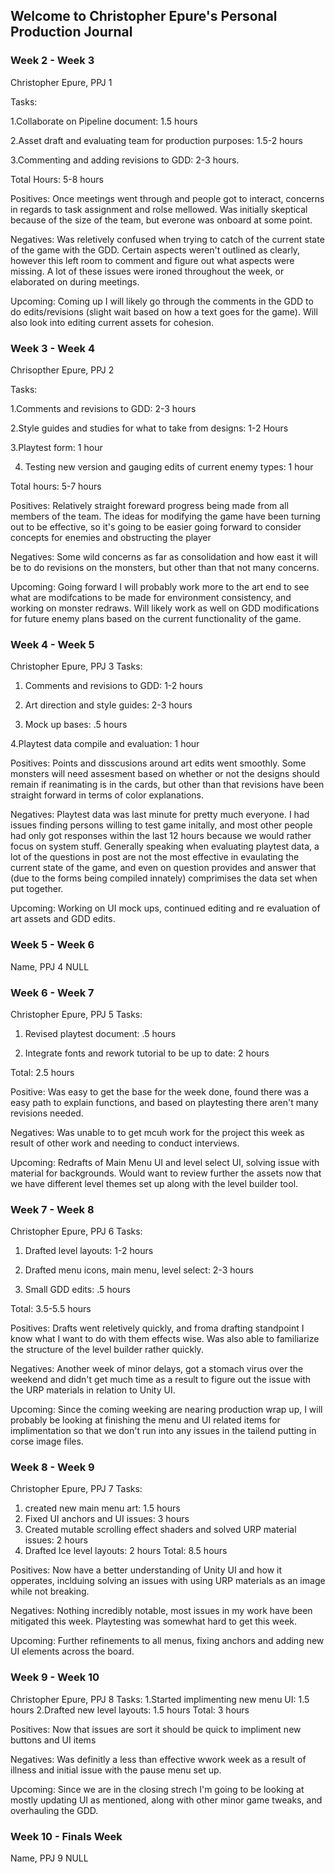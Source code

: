## Welcome to Christopher Epure's Personal Production Journal


### Week 2 - Week 3
Christopher Epure, PPJ 1

Tasks:

1.Collaborate on Pipeline document: 1.5 hours

2.Asset draft and evaluating team for production purposes: 1.5-2 hours

3.Commenting and adding revisions to GDD: 2-3 hours.

Total Hours: 5-8 hours

Positives: Once meetings went through and people got to interact, concerns in regards to task assignment and rolse mellowed. Was initially skeptical because of the size of the team, but everone was onboard at some point. 

Negatives: Was reletively confused when trying to catch of the current state of the game with the GDD. Certain aspects weren't outlined as clearly, however this left room to comment and figure out what aspects were missing. A lot of these issues were ironed throughout the week, or elaborated on during meetings.

Upcoming: Coming up I will likely go through the comments in the GDD to do edits/revisions (slight wait based on how a text goes for the game). Will also look into editing current assets for cohesion.

### Week 3 - Week 4
Chrisopther Epure, PPJ 2

Tasks:

1.Comments and revisions to GDD: 2-3 hours

2.Style guides and studies for what to take from designs: 1-2 Hours

3.Playtest form: 1 hour

4. Testing new version and gauging edits of current enemy types: 1 hour

Total hours: 5-7 hours

Positives: Relatively straight foreward progress being made from all members of the team. The ideas for modifying the game have been turning out to be effective, so it's going to be easier going forward to consider concepts for enemies and obstructing the player

Negatives: Some wild concerns as far as consolidation and how east it will be to do revisions on the monsters, but other than that not many concerns.

Upcoming: Going forward I will probably work more to the art end to see what are modifcations to be made for environment consistency, and working on monster redraws. Will likely work as well on GDD modifications for future enemy plans based on the current functionality of the game.

### Week 4 - Week 5
Christopher Epure, PPJ 3
Tasks:

1. Comments and revisions to GDD: 1-2 hours

2. Art direction and style guides: 2-3 hours

3. Mock up bases: .5 hours

4.Playtest data compile and evaluation: 1 hour

Positives: Points and disscusions around art edits went smoothly. Some monsters will need assesment based on whether or not the designs should remain if reanimating is in the cards, but other than that revisions have been straight forward in terms of color explanations.

Negatives: Playtest data was last minute for pretty much everyone. I had issues finding persons willing to test game initally, and most other people had only got responses within the last 12 hours because we would rather focus on system stuff. Generally speaking when evaluating playtest data, a lot of the questions in post are not the most effective in evaulating the current state of the game, and even on question provides and answer that (due to the forms being compiled innately) comprimises the data set when put together.

Upcoming: Working on UI mock ups, continued editing and re evaluation of art assets and GDD edits.

### Week 5 - Week 6
Name, PPJ 4
NULL

### Week 6 - Week 7
Christopher Epure, PPJ 5
Tasks:
1. Revised playtest document: .5 hours

2. Integrate fonts and rework tutorial to be up to date: 2 hours

Total: 2.5 hours

Positive: Was easy to get the base for the week done, found there was a easy path to explain functions, and based on playtesting there aren't many revisions needed.

Negatives: Was unable to to get mcuh work for the project this week as result of other work and needing to conduct interviews.

Upcoming: Redrafts of Main Menu UI and level select UI, solving issue with material for backgrounds. Would want to review further the assets now that we have different level themes set up along with the level builder tool.

### Week 7 - Week 8
Christopher Epure, PPJ 6
Tasks:
1. Drafted level layouts: 1-2 hours

2. Drafted menu icons, main menu, level select: 2-3 hours

3. Small GDD edits: .5 hours

Total: 3.5-5.5 hours

Positives: Drafts went reletively quickly, and froma drafting standpoint I know what I want to do with them effects wise. Was also able to familiarize the structure of the level builder rather quickly.

Negatives: Another week of minor delays, got a stomach virus over the weekend and didn't get much time as a result to figure out the issue with the URP materials in relation to Unity UI.

Upcoming: Since the coming weeking are nearing production wrap up, I will probably be looking at finishing the menu and UI related items for implimentation so that we don't run into any issues in the tailend putting in corse image files.

### Week 8 - Week 9
Christopher Epure, PPJ 7
Tasks:
1. created new main menu art: 1.5 hours
2. Fixed UI anchors and UI issues: 3 hours
3. Created mutable scrolling effect shaders and solved URP material issues: 2 hours
4. Drafted Ice level layouts: 2 hours
Total: 8.5 hours

Positives: Now have a better understanding of Unity UI and how it opperates, inclduing solving an issues with using URP materials as an image while not breaking.

Negatives: Nothing incredibly notable, most issues in my work have been mitigated this week. Playtesting was somewhat hard to get this week.

Upcoming: Further refinements to all menus, fixing anchors and adding new UI elements across the board.

### Week 9 - Week 10
Christopher Epure, PPJ 8
Tasks:
1.Started implimenting new menu UI: 1.5 hours
2.Drafted new level layouts: 1.5 hours
Total: 3 hours

Positives: Now that issues are sort it should be quick to impliment new buttons and UI items

Negatives: Was definitly a less than effective wwork week as a result of illness and initial issue with the pause menu set up.

Upcoming: Since we are in the closing strech I'm going to be looking at mostly updating UI as mentioned, along with other minor game tweaks, and overhauling the GDD.

### Week 10 - Finals Week
Name, PPJ 9
NULL
